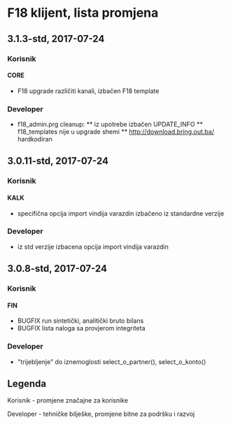 # F18 klijent, lista promjena

## 3.1.3-std, 2017-07-24

### Korisnik

#### CORE
- F18 upgrade različiti kanali, izbačen F18 template

### Developer
- f18_admin.prg cleanup:
** iz upotrebe izbačen UPDATE_INFO
** f18_templates nije u upgrade shemi
** http://download.bring.out.ba/ hardkodiran


## 3.0.11-std, 2017-07-24

### Korisnik
#### KALK
- specifična opcija import vindija varazdin izbačeno iz standardne verzije

### Developer
- iz std verzije izbacena opcija import vindija varazdin

## 3.0.8-std, 2017-07-24

### Korisnik

#### FIN
- BUGFIX run sintetički, analitički bruto bilans
- BUGFIX lista naloga sa provjerom integriteta

### Developer

- "trijebljenje" do iznemoglosti select_o_partner(), select_o_konto()


## Legenda

Korisnik - promjene značajne za korisnike

Developer - tehničke bilješke, promjene bitne za podršku i razvoj
